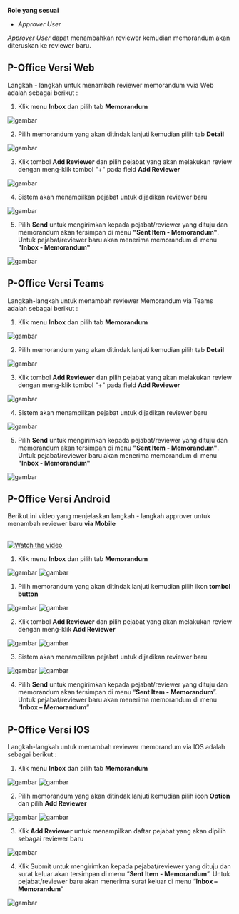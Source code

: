 **Role yang sesuai**

- *Approver User*

*Approver User* dapat menambahkan reviewer kemudian memorandum akan diteruskan ke reviewer baru.

## **P-Office Versi Web**

Langkah - langkah untuk menambah reviewer memorandum vvia Web adalah sebagai berikut :

1. Klik menu **Inbox** dan pilih tab **Memorandum**

![gambar](Memorandum/MM_Web/MM-49.png)

2. Pilih memorandum yang akan ditindak lanjuti kemudian pilih tab **Detail**

![gambar](Memorandum/MM_Web/MM-50.png)

3. Klik tombol **Add Reviewer** dan pilih pejabat yang akan melakukan review dengan meng-klik tombol "+" pada field **Add Reviewer**

![gambar](Memorandum/MM_Web/MM-51.png)

4. Sistem akan menampilkan pejabat untuk dijadikan reviewer baru

![gambar](Memorandum/MM_Web/MM-52.png)

5. Pilih **Send** untuk mengirimkan kepada pejabat/reviewer yang dituju dan memorandum akan tersimpan di menu **"Sent Item - Memorandum"**. Untuk pejabat/reviewer baru akan menerima memorandum di menu **"Inbox - Memorandum"**

![gambar](Memorandum/MM_Web/MM-53.png)

## **P-Office Versi Teams**

Langkah-langkah untuk menambah reviewer Memorandum via Teams adalah sebagai berikut :

1. Klik menu **Inbox** dan pilih tab **Memorandum**

![gambar](Memorandum/MM_Teams/MM48.png)

2. Pilih memorandum yang akan ditindak lanjuti kemudian pilih tab **Detail**

![gambar](Memorandum/MM_Teams/MM49.png)

3. Klik tombol **Add Reviewer** dan pilih pejabat yang akan melakukan review dengan meng-klik tombol "+" pada field **Add Reviewer**

![gambar](Memorandum/MM_Teams/MM50.png)

4. Sistem akan menampilkan pejabat untuk dijadikan reviewer baru

![gambar](Memorandum/MM_Teams/MM52.png)

5. Pilih **Send** untuk mengirimkan kepada pejabat/reviewer yang dituju dan memorandum akan tersimpan di menu **"Sent Item - Memorandum"**. Untuk pejabat/reviewer baru akan menerima memorandum di menu **"Inbox - Memorandum"**

![gambar](Memorandum/MM_Teams/MM52.png)

## **P-Office Versi Android**

Berikut ini video yang menjelaskan langkah - langkah approver untuk menambah reviewer baru **via Mobile**

</br>
<a href="https://web.microsoftstream.com/embed/video/6966e975-78b1-43e3-9a50-1b762784919a?autoplay=false&amp;showinfo=false" target="_blank"><img src="https://github.com/gitakencana/Persero-P-Office/raw/master/Video/Thumbnail/TM08.jpg" alt="Watch the video"></a>

1. Klik menu **Inbox** dan pilih tab **Memorandum**

![gambar](Memorandum/MM_Android/Reviewermemo/A01.jpg) ![gambar](Memorandum/MM_Android/Reviewermemo/A02.jpg)

1. Pilih memorandum yang akan ditindak lanjuti kemudian pilih ikon **tombol button**

![gambar](Memorandum/MM_Android/Reviewermemo/A03.jpg) ![gambar](Memorandum/MM_Android/Reviewermemo/A04.jpg)


2. Klik tombol **Add Reviewer** dan pilih pejabat yang akan melakukan review dengan meng-klik **Add Reviewer**

![gambar](Memorandum/MM_Android/Reviewermemo/A05.jpg) ![gambar](Memorandum/MM_Android/Reviewermemo/A06.jpg)

3. Sistem akan menampilkan pejabat untuk dijadikan reviewer baru

![gambar](Memorandum/MM_Android/Reviewermemo/A07.jpg) ![gambar](Memorandum/MM_Android/Reviewermemo/A08.jpg)

4. Pilih **Send** untuk mengirimkan kepada pejabat/reviewer yang dituju dan memorandum akan tersimpan di menu “**Sent Item - Memorandum**”. Untuk pejabat/reviewer baru akan menerima memorandum di menu “**Inbox – Memorandum**”

## **P-Office Versi IOS**

Langkah-langkah untuk menambah reviewer memorandum via IOS adalah sebagai berikut :

1. Klik menu **Inbox** dan pilih tab **Memorandum**

![gambar](Memorandum/MM_IOS/Memo/R01.png) ![gambar](Memorandum/MM_IOS/Memo/R02.png)

2. Pilih memorandum yang akan ditindak lanjuti kemudian pilih icon **Option** dan pilih **Add Reviewer**
   
![gambar](Memorandum/MM_IOS/Memo/R03.png) ![gambar](Memorandum/MM_IOS/Memo/R04.png)

3. Klik **Add Reviewer** untuk menampilkan daftar pejabat yang akan dipilih sebagai reviewer baru

![gambar](Memorandum/MM_IOS/Memo/R05.png)

4. Klik Submit untuk mengirimkan kepada pejabat/reviewer yang dituju dan surat keluar akan tersimpan di menu “**Sent Item - Memorandum**”. Untuk pejabat/reviewer baru akan menerima surat keluar di menu “**Inbox – Memorandum**”

![gambar](SuratKeluar/SK_IOS/SK-46.png)
